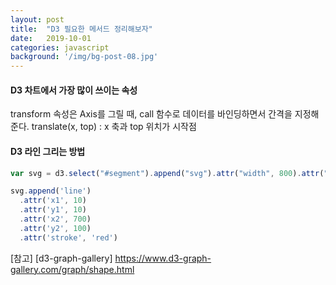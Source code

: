 ```yaml
---
layout: post
title:  "D3 필요한 메서드 정리해보자"
date:   2019-10-01
categories: javascript
background: '/img/bg-post-08.jpg'
---
```


#### D3 차트에서 가장 많이 쓰이는 속성
transform 속성은 Axis를 그릴 때, call 함수로 데이터를 바인딩하면서 간격을 지정해준다. 
translate(x, top) : x 축과 top 위치가 시작점 

#### D3 라인 그리는 방법
```js 
var svg = d3.select("#segment").append("svg").attr("width", 800).attr("height", 200)

svg.append('line')
  .attr('x1', 10)
  .attr('y1', 10)
  .attr('x2', 700)
  .attr('y2', 100)
  .attr('stroke', 'red')
```

[참고] [d3-graph-gallery] https://www.d3-graph-gallery.com/graph/shape.html